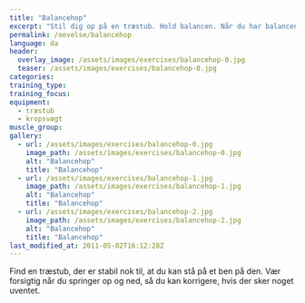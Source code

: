 ```yaml
---
title: "Balancehop"
excerpt: "Stil dig op på en træstub. Hold balancen. Når du har balancen, hopper du op og ned fra træstubben."
permalink: /oevelse/balancehop
language: da
header:
  overlay_image: /assets/images/exercises/balancehop-0.jpg
  teaser: /assets/images/exercises/balancehop-0.jpg
categories:
training_type: 
training_focus: 
equipment:
  - træstub
  - kropsvægt
muscle_group:
gallery:
  - url: /assets/images/exercises/balancehop-0.jpg
    image_path: /assets/images/exercises/balancehop-0.jpg
    alt: "Balancehop"
    title: "Balancehop"
  - url: /assets/images/exercises/balancehop-1.jpg
    image_path: /assets/images/exercises/balancehop-1.jpg
    alt: "Balancehop"
    title: "Balancehop"
  - url: /assets/images/exercises/balancehop-2.jpg
    image_path: /assets/images/exercises/balancehop-2.jpg
    alt: "Balancehop"
    title: "Balancehop"
last_modified_at: 2011-05-02T16:12:28Z
---
```


Find en træstub, der er stabil nok til, at du kan stå på et ben på den. Vær forsigtig når du springer op og ned, så du kan korrigere, hvis der sker noget uventet.
